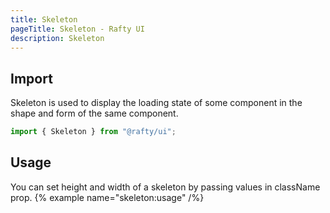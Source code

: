 ```yaml
---
title: Skeleton
pageTitle: Skeleton - Rafty UI
description: Skeleton
---
```


## Import

Skeleton is used to display the loading state of some component in the shape and form of the same component.

```jsx
import { Skeleton } from "@rafty/ui";
```

## Usage

You can set height and width of a skeleton by passing values in className prop.
{% example name="skeleton:usage" /%}
